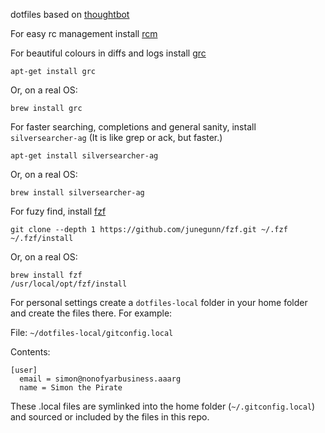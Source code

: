 dotfiles based on [thoughtbot](https://github.com/thoughtbot/dotfiles)

For easy rc management install [rcm](https://robots.thoughtbot.com/rcm-for-rc-files-in-dotfiles-repos)

For beautiful colours in diffs and logs install [grc](https://github.com/garabik/grc)
```
apt-get install grc
```

Or, on a real OS:

```
brew install grc
```

For faster searching, completions and general sanity, install `silversearcher-ag` (It is like grep or ack, but faster.)
```
apt-get install silversearcher-ag
```

Or, on a real OS:

```
brew install silversearcher-ag
```

For fuzy find, install [fzf](https://github.com/junegunn/fzf)
```
git clone --depth 1 https://github.com/junegunn/fzf.git ~/.fzf
~/.fzf/install
```

Or, on a real OS:

```
brew install fzf
/usr/local/opt/fzf/install
```

For personal settings create a `dotfiles-local` folder in your home folder and create the files there. For example:

File: `~/dotfiles-local/gitconfig.local`

Contents:
```
[user]
  email = simon@nonofyarbusiness.aaarg
  name = Simon the Pirate
```

These .local files are symlinked into the home folder (`~/.gitconfig.local`) and sourced or included by the files in this repo.
